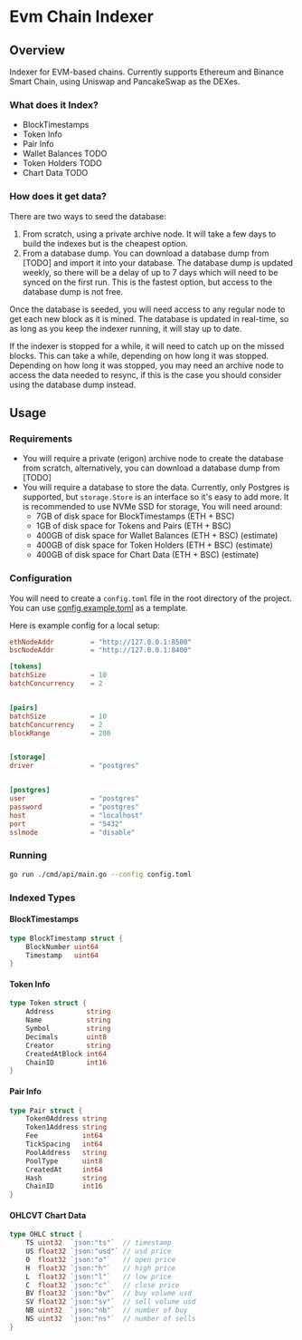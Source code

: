 # Evm Chain Indexer

## Overview

Indexer for EVM-based chains.
Currently supports Ethereum and Binance Smart Chain, using Uniswap and PancakeSwap as the DEXes.

### What does it Index?

- BlockTimestamps
- Token Info
- Pair Info
- Wallet Balances TODO
- Token Holders TODO
- Chart Data TODO

### How does it get data?

There are two ways to seed the database:

1. From scratch, using a private archive node. It will take a few days to build the indexes but is the cheapest option.
2. From a database dump. You can download a database dump from [TODO] and import it into your database. The database dump is updated weekly, so there will be a delay of up to 7 days which will need to be synced on the first run. This is the fastest option, but access to the database dump is not free.

Once the database is seeded, you will need access to any regular node to get each new block as it is mined. The database is updated in real-time, so as long as you keep the indexer running, it will stay up to date.

If the indexer is stopped for a while, it will need to catch up on the missed blocks. This can take a while, depending on how long it was stopped. Depending on how long it was stopped, you may need an archive node to access the data needed to resync, if this is the case you should consider using the database dump instead.

## Usage

### Requirements

- You will require a private (erigon) archive node to create the database from scratch, alternatively, you can download a database dump from [TODO]
- You will require a database to store the data. Currently, only Postgres is supported, but `storage.Store` is an interface so it's easy to add more.
  It is recommended to use NVMe SSD for storage, You will need around:
  - 7GB of disk space for BlockTimestamps (ETH + BSC)
  - 1GB of disk space for Tokens and Pairs (ETH + BSC)
  - 400GB of disk space for Wallet Balances (ETH + BSC) (estimate)
  - 400GB of disk space for Token Holders (ETH + BSC) (estimate)
  - 400GB of disk space for Chart Data (ETH + BSC) (estimate)

### Configuration

You will need to create a `config.toml` file in the root directory of the project. You can use [config.example.toml](config.example.toml) as a template.

Here is example config for a local setup:

```toml
ethNodeAddr			= "http://127.0.0.1:8500"
bscNodeAddr 		= "http://127.0.0.1:8400"

[tokens]
batchSize 			= 10
batchConcurrency 	= 2


[pairs]
batchSize 			= 10
batchConcurrency 	= 2
blockRange 			= 200


[storage]
driver				= "postgres"


[postgres]
user 				= "postgres"
password 			= "postgres"
host				= "localhost"
port				= "5432"
sslmode 			= "disable"


```

### Running

```bash
go run ./cmd/api/main.go --config config.toml
```

### Indexed Types

#### BlockTimestamps

```go
type BlockTimestamp struct {
	BlockNumber uint64
	Timestamp   uint64
}
```

#### Token Info

```go
type Token struct {
	Address        string
	Name           string
	Symbol         string
	Decimals       uint8
	Creator        string
	CreatedAtBlock int64
	ChainID        int16
}
```

#### Pair Info

```go
type Pair struct {
	Token0Address string
	Token1Address string
	Fee           int64
	TickSpacing   int64
	PoolAddress   string
	PoolType      uint8
	CreatedAt     int64
	Hash          string
	ChainID       int16
}
```

#### OHLCVT Chart Data

```go
type OHLC struct {
	TS uint32  `json:"ts"`  // timestamp
	US float32 `json:"usd"` // usd price
	O  float32 `json:"o"`   // open price
	H  float32 `json:"h"`   // high price
	L  float32 `json:"l"`   // low price
	C  float32 `json:"c"`   // close price
	BV float32 `json:"bv"`  // buy volume usd
	SV float32 `json:"sv"`  // sell volume usd
	NB uint32  `json:"nb"`  // number of buy
	NS uint32  `json:"ns"`  // number of sells
}
```
